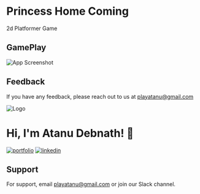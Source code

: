 # Princess Home Coming
2d Platformer Game 

## GamePlay

![App Screenshot](https://github.com/playatanu/assets/blob/main/princess-home-coming.gif)


## Feedback

If you have any feedback, please reach out to us at playatanu@gmail.com

![Logo](https://github.com/playatanu/assets/blob/main/gamedevplayatanu.png)

# Hi, I'm Atanu Debnath! 👋

[![portfolio](https://img.shields.io/badge/my_portfolio-000?style=for-the-badge&logo=ko-fi&logoColor=white)](https://playatanu.github.io/)
[![linkedin](https://img.shields.io/badge/linkedin-0A66C2?style=for-the-badge&logo=linkedin&logoColor=white)](https://www.linkedin.com/playatanu)


## Support

For support, email playatanu@gmail.com or join our Slack channel.
